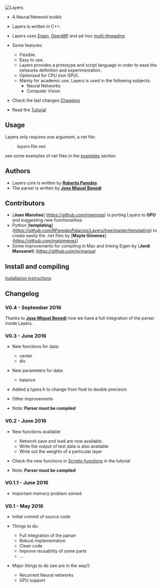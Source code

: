 ![Layers](./figs/layers.jpg)


* A Neural Network toolkit.


* Layers is written in C++. 


* Layers uses [Eigen](http://eigen.tuxfamily.org/index.php?title=Main_Page), [OpenMP](http://openmp.org/wp/) and ad-hoc [multi-threading](https://computing.llnl.gov/tutorials/pthreads/)

* Some features:
	* Flexible.
	* Easy to use. 
	* Layers provides a prototype and script language in order to ease the networks definition and experimentation. 
	* Optimized for CPU (not GPU).
	* Mainly for academic use. Layers is used in the following subjects:
		* Neural Networks
		* Computer Vision

* Check the last changes [Chagelog](https://github.com/RParedesPalacios/Layers/blob/master/src/readme.md#changelog)
* Read the [Tutorial](https://github.com/RParedesPalacios/Layers/tree/master/Tutorial)

## Usage

Layers only requires one argument, a net file:

> **layers file.net**

see some examples of net files in the [examples](https://github.com/RParedesPalacios/Layers/tree/master/examples) section
	
## Authors

* Layers core is written by [**Roberto Paredes**](http://users.dsic.upv.es/~rparedes/)
* The parser is written by [**Jose Miguel Benedí**](http://users.dsic.upv.es/~jbenedi/)

## Contributors

* [**Juan Maroñas**] (https://github.com/jmaronas) is porting Layers to **GPU** and suggesting new functionalities 
* Python [**templating**] (https://github.com/RParedesPalacios/Layers/tree/master/templating) to create easily the .net files by [**Mayte Gimenez**] (https://github.com/maigimenez)
* Some improvements for compiling in Mac and linking Eigen by [**Jordi Mansanet**] (https://github.com/jormansa)


## Install and compiling

[Installation instructions](https://github.com/RParedesPalacios/Layers/blob/master/src/readme.md)



## Changelog

### V0.4 - September 2016

Thanks to [**Jose Miguel Benedí**](http://users.dsic.upv.es/~jbenedi/) now we have a full integration of the parser inside Layers. 


### V0.3 - June 2016

* New functions for data:
	* center
	* div
* New parameters for data:
	* balance
* Added a types.h to change from float to double precision
* Other improvements

* Note: **Parser must be compiled**

### V0.2 - June 2016

* New functions available:
	* Network save and load are now available. 
	* Write the output of test data is also available
	* Write out the weights of a particular layer

* Check the new functions in [Scripts-functions](https://github.com/RParedesPalacios/Layers/tree/master/Tutorial#scripts-functions) in the tutorial

* Note: **Parser must be compiled**


### V0.1.1 - June 2016

* Important memory problem solved.


### V0.1 - May 2016
 * Initial commit of source code
 
 * Things to do:
 	* Full integration of the parser
 	* Robust implementation 
 	* Clean code
 	* Improve reusability of some parts
 	* ...

 * Major things to do (we are in the way!):
 	* Recurrent Neural networks
 	* GPU support


